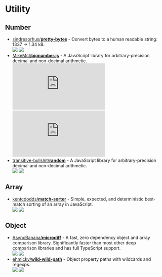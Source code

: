 # Utility

## Number

- [sindresorhus/**pretty-bytes**](https://github.com/sindresorhus/pretty-bytes) - Convert bytes to a human readable string: 1337 → 1.34 kB.  
  ![](https://img.shields.io/github/stars/sindresorhus/pretty-bytes?style=social&label=Star)
  ![](https://img.shields.io/github/last-commit/sindresorhus/pretty-bytes?style=social&label=Update)
- [MikeMcl/**bignumber.js**](https://github.com/MikeMcl/bignumber.js) - A JavaScript library for arbitrary-precision decimal and non-decimal arithmetic.  
  ![](https://img.shields.io/github/stars/MikeMcl/bignumber.js?style=social&label=Star)
  ![](https://img.shields.io/github/last-commit/MikeMcl/bignumber.js?style=social&label=Update)
- [transitive-bullshit/**random**](https://github.com/transitive-bullshit/random) - A JavaScript library for arbitrary-precision decimal and non-decimal arithmetic.  
  ![](https://img.shields.io/github/stars/transitive-bullshit/random?style=social&label=Star)
  ![](https://img.shields.io/github/last-commit/transitive-bullshit/random?style=social&label=Update)


## Array

- [kentcdodds/**match-sorter**](https://github.com/kentcdodds/match-sorter) - Simple, expected, and deterministic best-match sorting of an array in JavaScript.  
  ![](https://img.shields.io/github/stars/kentcdodds/match-sorter?style=social&label=Star)
  ![](https://img.shields.io/github/last-commit/kentcdodds/match-sorter?style=social&label=Update)


## Object

- [AsyncBanana/**microdiff**](https://github.com/AsyncBanana/microdiff) - A fast, zero dependency object and array comparison library. Significantly faster than most other deep comparison libraries and has full TypeScript support.  
  ![](https://img.shields.io/github/stars/AsyncBanana/microdiff?style=social&label=Star)
  ![](https://img.shields.io/github/last-commit/AsyncBanana/microdiff?style=social&label=Update)
- [ehmicky/**wild-wild-path**](https://github.com/ehmicky/wild-wild-path) - Object property paths with wildcards and regexps.  
  ![](https://img.shields.io/github/stars/ehmicky/wild-wild-path?style=social&label=Star)
  ![](https://img.shields.io/github/last-commit/ehmicky/wild-wild-path?style=social&label=Update)
